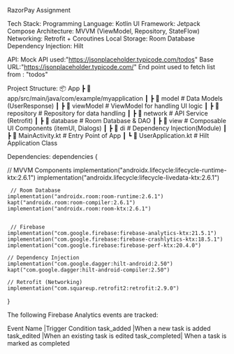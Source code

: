 RazorPay Assignment

Tech Stack:
Programming Language: Kotlin
UI Framework: Jetpack Compose
Architecture: MVVM (ViewModel, Repository, StateFlow)
Networking: Retrofit + Coroutines
Local Storage: Room Database
Dependency Injection:  Hilt

API:
Mock API used:"https://jsonplaceholder.typicode.com/todos"
Base URL:"https://jsonplaceholder.typicode.com/"
End point used to fetch list from : "todos"

Project Structure:
📦 App
 ┣ 📂 app/src/main/java/com/example/myapplication
 ┃ ┣ 📂 model          # Data Models (UserResponse)
 ┃ ┣ 📂 viewModel      # ViewModel for handling UI logic
 ┃ ┣ 📂 repository     # Repository for data handling
 ┃ ┣ 📂 network        # API Service (Retrofit)
 ┃ ┣ 📂 database       # Room Database & DAO
 ┃ ┣ 📂 view           # Composable UI Components (itemUI, Dialogs)
 ┃ ┣ 📂 di             # Dependency Injection(Module)
 ┃ ┣ 📜 MainActivity.kt  # Entry Point of App
 ┃ ┗ 📜 UserApplication.kt  # Hilt Application Class

Dependencies:
dependencies {

  // MVVM Components
    implementation("androidx.lifecycle:lifecycle-runtime-ktx:2.6.1")
    implementation("androidx.lifecycle:lifecycle-livedata-ktx:2.6.1")

     // Room Database
    implementation("androidx.room:room-runtime:2.6.1")
    kapt("androidx.room:room-compiler:2.6.1")
    implementation("androidx.room:room-ktx:2.6.1")


     // Firebase
    implementation("com.google.firebase:firebase-analytics-ktx:21.5.1")
    implementation("com.google.firebase:firebase-crashlytics-ktx:18.5.1")
    implementation("com.google.firebase:firebase-perf-ktx:20.4.0")

    // Dependency Injection
    implementation("com.google.dagger:hilt-android:2.50")
    kapt("com.google.dagger:hilt-android-compiler:2.50")

    // Retrofit (Networking)
    implementation("com.squareup.retrofit2:retrofit:2.9.0")
}


The following Firebase Analytics events are tracked:

Event Name    |Trigger Condition
task_added    |When a new task is added
task_edited   |When an existing task is edited
task_completed|	When a task is marked as completed





